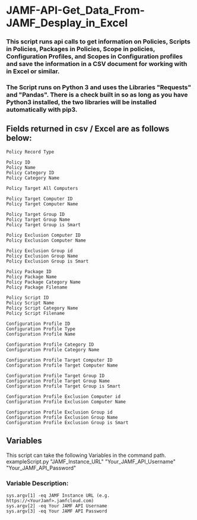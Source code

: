 # JAMF-API-Get_Data_From-JAMF_Desplay_in_Excel
	
### This script runs api calls to get information on Policies, Scripts in Policies, Packages in Policies, Scope in policies, Configuration Profiles, and Scopes in Configuration profiles and save the information in a CSV document for working with in Excel or similar. 
		
### The Script runs on Python 3 and uses the Libraries "Requests" and "Pandas". There is a check built in so as long as you have Python3 installed, the two libraries will be installed automatically with pip3.


##	Fields returned in csv / Excel are as follows below:

	Policy Record Type

	Policy ID
	Policy Name
	Policy Category ID
	Policy Category Name
	
	Policy Target All Computers
	
	Policy Target Computer ID
	Policy Target Computer Name
	
	Policy Target Group ID
	Policy Target Group Name
	Policy Target Group is Smart
	
	Policy Exclusion Computer ID
	Policy Exclusion Computer Name
	
	Policy Exclusion Group id
	Policy Exclusion Group Name
	Policy Exclusion Group is Smart
	
	Policy Package ID
	Policy Package Name
	Policy Package Category Name
	Policy Package Filename
	
	Policy Script ID
	Policy Script Name
	Policy Script Category Name
	Policy Script Filename
	
	Configuration Profile ID
	Configuration Profile Type
	Configuration Profile Name
	
	Configuration Profile Category ID
	Configuration Profile Category Name
	
	Configuration Profile Target Computer ID
	Configuration Profile Target Computer Name
	
	Configuration Profile Target Group ID
	Configuration Profile Target Group Name
	Configuration Profile Target Group is Smart
	
	Configuration Profile Exclusion Computer id
	Configuration Profile Exclusion Computer Name
	
	Configuration Profile Exclusion Group id
	Configuration Profile Exclusion Group Name
	Configuration Profile Exclusion Group is Smart


## Variables

This script can take the following Variables in the command path.
exampleScript.py "JAMF_Instance_URL" "Your_JAMF_API_Username" "Your_JAMF_API_Password"

### Variable Description:

	sys.argv[1] -eq JAMF Instance URL (e.g. https://<YourJamf>.jamfcloud.com)
	sys.argv[2] -eq Your JAMF API Username
	sys.argv[3] -eq Your JAMF API Password

